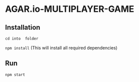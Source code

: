 # AGAR.io-MULTIPLAYER-GAME

## Installation 
```cd into  folder```

```npm install```  (This will install all required dependencies)
 
## Run
```npm start```
